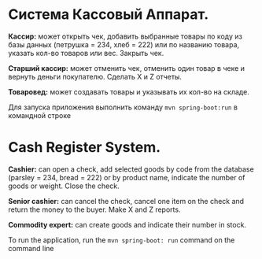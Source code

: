 # Система Кассовый Аппарат. 

**Кассир:** может открыть чек, добавить выбранные товары по коду из базы данных (петрушка = 234, хлеб = 222) или
по названию товара, указать кол-во товаров или вес. Закрыть чек. 

**Старший кассир:** может отменить чек, отменить один товар в чеке и вернуть деньги
покупателю. Сделать X и Z отчеты. 

**Товаровед:** может создавать товары и указывать их кол-во на складе.

Для запуска приложения выполнить команду `mvn spring-boot:run` в командной строке

# Cash Register System.
**Cashier:** can open a check, add selected goods by code from the database (parsley = 234, bread = 222) or by product name, indicate the number of goods or weight. Close the check.

**Senior cashier:** can cancel the check, cancel one item on the check and return the money to the buyer. Make X and Z reports.

**Commodity expert:** can create goods and indicate their number in stock.

To run the application, run the `mvn spring-boot: run` command on the command line
